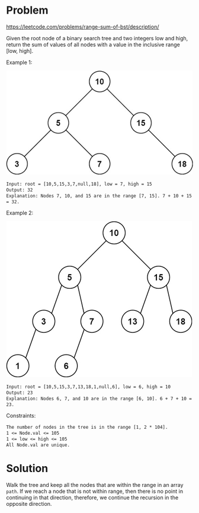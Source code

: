 # Problem
https://leetcode.com/problems/range-sum-of-bst/description/

Given the root node of a binary search tree and two integers low and high, return the sum of values of all nodes with a value in the inclusive range [low, high].



Example 1:

![img.png](img.png)

    Input: root = [10,5,15,3,7,null,18], low = 7, high = 15
    Output: 32
    Explanation: Nodes 7, 10, and 15 are in the range [7, 15]. 7 + 10 + 15 = 32.

Example 2:

![img_1.png](img_1.png)

    Input: root = [10,5,15,3,7,13,18,1,null,6], low = 6, high = 10
    Output: 23
    Explanation: Nodes 6, 7, and 10 are in the range [6, 10]. 6 + 7 + 10 = 23.



Constraints:

    The number of nodes in the tree is in the range [1, 2 * 104].
    1 <= Node.val <= 105
    1 <= low <= high <= 105
    All Node.val are unique.

# Solution
Walk the tree and keep all the nodes that are within the range in an array `path`. If we reach a node that is not within range, then there is no point in continuing in that direction, therefore, we continue the recursion in the opposite direction. 